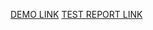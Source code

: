 [DEMO LINK](https://VladimirEdelmann.github.io/layout_hello-world/)
[TEST REPORT LINK](https://VladimirEdelmann.github.io/layout_hello-world/report/html_report/)
